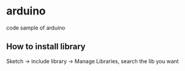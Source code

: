# arduino

code sample of arduino

## How to install library

Sketch -> include library -> Manage Libraries, search the lib you want

